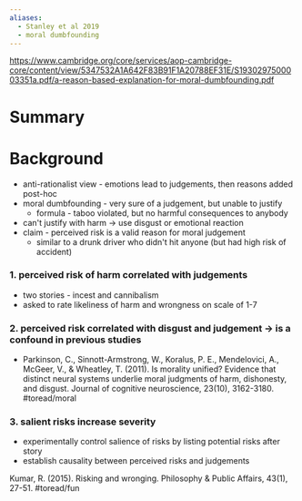 ```yaml
---
aliases:
  - Stanley et al 2019
  - moral dumbfounding
---
```

https://www.cambridge.org/core/services/aop-cambridge-core/content/view/5347532A1A642F83B91F1A20788EF31E/S1930297500003351a.pdf/a-reason-based-explanation-for-moral-dumbfounding.pdf
# Summary
# Background
- anti-rationalist view - emotions lead to judgements, then reasons added post-hoc
- moral dumbfounding - very sure of a judgement, but unable to justify
	- formula - taboo violated, but no harmful consequences to anybody
- can't justify with harm -> use disgust or emotional reaction
- claim - perceived risk is a valid reason for moral judgement
	- similar to a drunk driver who didn't hit anyone (but had high risk of accident)
### 1. perceived risk of harm correlated with judgements
- two stories - incest and cannibalism
- asked to rate likeliness of harm and wrongness on scale of 1-7
### 2. perceived risk correlated with disgust and judgement -> is a confound in previous studies
- Parkinson, C., Sinnott-Armstrong, W., Koralus, P. E., Mendelovici, A., McGeer, V., & Wheatley, T. (2011). Is morality unified? Evidence that distinct neural systems underlie moral judgments of harm, dishonesty, and disgust. Journal of cognitive neuroscience, 23(10), 3162-3180. #toread/moral 
### 3. salient risks increase severity
- experimentally control salience of risks by listing potential risks after story
- establish causality between perceived risks and judgements

Kumar, R. (2015). Risking and wronging. Philosophy & Public Affairs, 43(1), 27-51. #toread/fun 